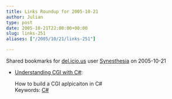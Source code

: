 ```yaml
---
title: Links Roundup for 2005-10-21
author: Julian
type: post
date: 2005-10-21T22:00:00+00:00
slug: links-251 
aliases: ["/2005/10/21/links-251"]

---
```

Shared bookmarks for [del.icio.us][1] user  [Synesthesia][2] on 2005-10-21

  * [Understanding CGI with C#][3]:
  
    How to build a CGI aplpicaiton in C#   
    Keywords: [C#][4]

 [1]: https://del.icio.us/
 [2]: https://del.icio.us/synesthesia
 [3]: https://www.codeproject.com/csharp/cgi_csharp.asp "https://www.codeproject.com/csharp/cgi_csharp.asp"
 [4]: https://del.icio.us/synesthesia/C#
